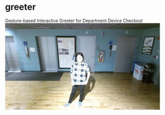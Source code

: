 # greeter
Gesture-based Interactive Greeter for Department Device Checkout <br>
<img src="https://raw.githubusercontent.com/danhobaklab/greeter/master/images/title.png">
